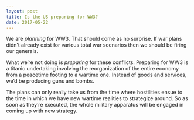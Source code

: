 ```yaml
---
layout: post
title: Is the US preparing for WW3?
date: 2017-05-22
---
```


<p>We are <i>planning</i> for WW3. That should come as no surprise. If war plans didn’t already exist for various total war scenarios then we should be firing our generals.</p><p>What we’re not doing is <i>preparing</i> for these conflicts. Preparing for WW3 is a titanic undertaking involving the reorganization of the entire economy from a peacetime footing to a wartime one. Instead of goods and services, we’d be producing guns and bombs.</p><p>The plans can only really take us from the time where hostilities ensue to the time in which we have new wartime realities to strategize around. So as soon as they’re executed, the whole military apparatus will be engaged in coming up with new strategy.</p>
